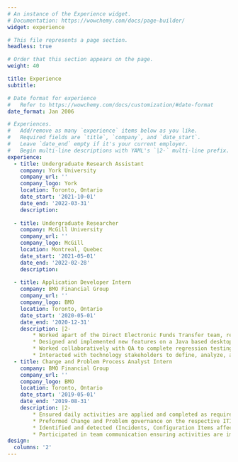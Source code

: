 ```yaml
---
# An instance of the Experience widget.
# Documentation: https://wowchemy.com/docs/page-builder/
widget: experience

# This file represents a page section.
headless: true

# Order that this section appears on the page.
weight: 40

title: Experience
subtitle:

# Date format for experience
#   Refer to https://wowchemy.com/docs/customization/#date-format
date_format: Jan 2006

# Experiences.
#   Add/remove as many `experience` items below as you like.
#   Required fields are `title`, `company`, and `date_start`.
#   Leave `date_end` empty if it's your current employer.
#   Begin multi-line descriptions with YAML's `|2-` multi-line prefix.
experience:
  - title: Undergraduate Research Assistant
    company: York University
    company_url: ''
    company_logo: York
    location: Toronto, Ontario
    date_start: '2021-10-01'
    date_end: '2022-03-31'
    description:
    
  - title: Undergraduate Researcher
    company: McGill University
    company_url: ''
    company_logo: McGill
    location: Montreal, Quebec
    date_start: '2021-05-01'
    date_end: '2022-02-28'
    description:
    
  - title: Application Developer Intern
    company: BMO Financial Group
    company_url: ''
    company_logo: BMO
    location: Toronto, Ontario
    date_start: '2020-05-01'
    date_end: '2020-12-31'
    description: |2-
        * Worked apart of the Direct Electronic Funds Transfer team, responsible for low value high volume payments of corporate clients
        * Designed and implemented new features on a Java based desktop application used to manage users and permissions on a mainframe
        * Worked collaboratively with QA to complete regression testing on upgrades to the electronic funds system
        * Interacted with technology stakeholders to define, analyze, and deliver requirements that reflect the needs of both the business and end-customers
  - title: Change and Problem Process Analyst Intern
    company: BMO Financial Group
    company_url: ''
    company_logo: BMO
    location: Toronto, Ontario
    date_start: '2019-05-01'
    date_end: '2019-08-31'
    description: |2-
        * Ensured daily activities are applied and completed as required by the BMO ITIL Process with the use of ServiceNow
        * Preformed Change and Problem governance on the respective ITIL Processes to ensure performance, compliance, value and quality
        * Identified and detected (Incidents, Configuration Items affected, Changes, Problems and Conflicts) to reduce the impact to customer service
        * Participated in team communication ensuring activities are implemented according to ITIL Process Standards 
design:
  columns: '2'
---
```

